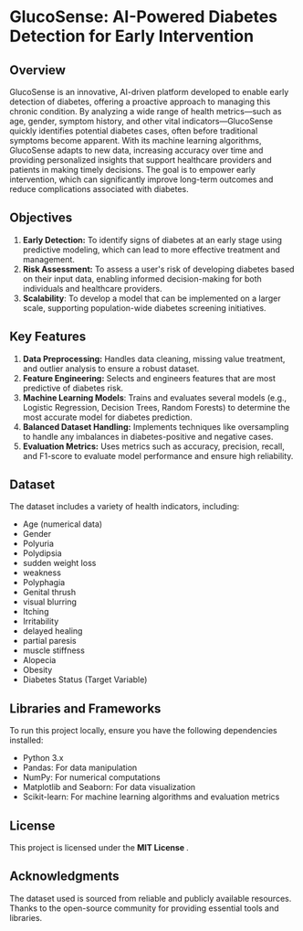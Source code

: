 # GlucoSense: AI-Powered Diabetes Detection for Early Intervention

<h2> Overview </h2>

GlucoSense is an innovative, AI-driven platform developed to enable early detection of diabetes, offering a proactive approach to managing this chronic condition. By analyzing a wide range of health metrics—such as age, gender, symptom history, and other vital indicators—GlucoSense quickly identifies potential diabetes cases, often before traditional symptoms become apparent. With its machine learning algorithms, GlucoSense adapts to new data, increasing accuracy over time and providing personalized insights that support healthcare providers and patients in making timely decisions. The goal is to empower early intervention, which can significantly improve long-term outcomes and reduce complications associated with diabetes.

<h2> Objectives </h2>

1. **Early Detection:** To identify signs of diabetes at an early stage using predictive modeling, which can lead to more effective treatment and management.
2. **Risk Assessment:** To assess a user's risk of developing diabetes based on their input data, enabling informed decision-making for both individuals and healthcare providers.
3. **Scalability**: To develop a model that can be implemented on a larger scale, supporting population-wide diabetes screening initiatives.


<h2> Key Features </h2>

1. **Data Preprocessing:** Handles data cleaning, missing value treatment, and outlier analysis to ensure a robust dataset.
2. **Feature Engineering:** Selects and engineers features that are most predictive of diabetes risk.
3. **Machine Learning Models**: Trains and evaluates several models (e.g., Logistic Regression, Decision Trees, Random Forests) to determine the most accurate model for diabetes prediction.
4. **Balanced Dataset Handling:** Implements techniques like oversampling to handle any imbalances in diabetes-positive and negative cases.
5. **Evaluation Metrics:** Uses metrics such as accuracy, precision, recall, and F1-score to evaluate model performance and ensure high reliability.

<h2> Dataset </h2>

The dataset includes a variety of health indicators, including:

- Age (numerical data)
- Gender
- Polyuria
- Polydipsia
- sudden weight loss
- weakness
- Polyphagia
- Genital thrush
- visual blurring
- Itching
- Irritability
- delayed healing
- partial paresis
- muscle stiffness
- Alopecia
- Obesity
- Diabetes Status (Target Variable)

<h2> Libraries and Frameworks </h2>

To run this project locally, ensure you have the following dependencies installed:

- Python 3.x
- Pandas: For data manipulation
- NumPy: For numerical computations
- Matplotlib and Seaborn: For data visualization
- Scikit-learn: For machine learning algorithms and evaluation metrics

<h2> License </h2>
This project is licensed under the <b> MIT License </b>. 

<h2> Acknowledgments </h2>
The dataset used is sourced from reliable and publicly available resources. <br>
Thanks to the open-source community for providing essential tools and libraries.
